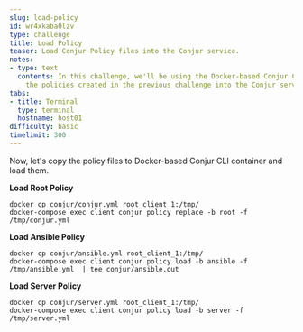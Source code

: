 ```yaml
---
slug: load-policy
id: wr4xkaba0lzv
type: challenge
title: Load Policy
teaser: Load Conjur Policy files into the Conjur service.
notes:
- type: text
  contents: In this challenge, we'll be using the Docker-based Conjur CLI to load
    the policies created in the previous challenge into the Conjur service.
tabs:
- title: Terminal
  type: terminal
  hostname: host01
difficulty: basic
timelimit: 300
---
```

Now, let's copy the policy files to Docker-based Conjur CLI container and load them.

**Load Root Policy**

```
docker cp conjur/conjur.yml root_client_1:/tmp/
docker-compose exec client conjur policy replace -b root -f /tmp/conjur.yml
```

**Load Ansible Policy**

```
docker cp conjur/ansible.yml root_client_1:/tmp/
docker-compose exec client conjur policy load -b ansible -f /tmp/ansible.yml  | tee conjur/ansible.out
```

**Load Server Policy**

```
docker cp conjur/server.yml root_client_1:/tmp/
docker-compose exec client conjur policy load -b server -f /tmp/server.yml
```